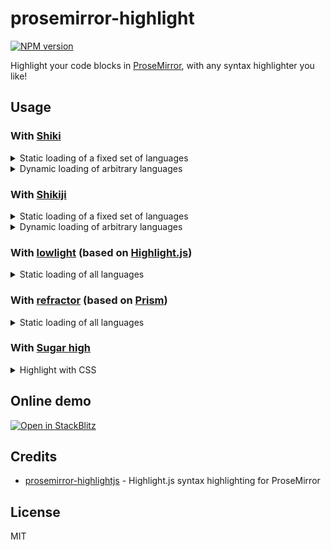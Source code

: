 # prosemirror-highlight

[![NPM version](https://img.shields.io/npm/v/prosemirror-highlight?color=a1b858&label=)](https://www.npmjs.com/package/prosemirror-highlight)

Highlight your code blocks in [ProseMirror], with any syntax highlighter you like!

## Usage

### With [Shiki]

<details>
<summary>Static loading of a fixed set of languages</summary>

```ts
import { getHighlighter } from 'shiki'

import { createHighlightPlugin } from 'prosemirror-highlight'
import { createParser } from 'prosemirror-highlight/shiki'

const highlighter = await getHighlighter({
  themes: ['github-light'],
  langs: ['javascript', 'typescript', 'python'],
})
const parser = createParser(highlighter)
export const shikiPlugin = createHighlightPlugin({ parser })
```

</details>

<details>
<summary>Dynamic loading of arbitrary languages</summary>

```ts
import { getHighlighter, type Highlighter, type BuiltinLanguage } from 'shiki'

import { createHighlightPlugin } from 'prosemirror-highlight'
import { createParser, type Parser } from 'prosemirror-highlight/shiki'

let highlighterPromise: Promise<void> | undefined
let highlighter: Highlighter | undefined
let parser: Parser | undefined
const loadedLanguages = new Set<string>()

/**
 * Lazy load highlighter and highlighter languages.
 *
 * When the highlighter or the required language is not loaded, it returns a
 * promise that resolves when the highlighter or the language is loaded.
 * Otherwise, it returns an array of decorations.
 */
const lazyParser: Parser = (options) => {
  if (!highlighterPromise) {
    highlighterPromise = getHighlighter({
      themes: ['github-light'],
      langs: [],
    }).then((h) => {
      highlighter = h
    })
    return highlighterPromise
  }

  if (!highlighter) {
    return highlighterPromise
  }

  const language = options.language
  if (language && !loadedLanguages.has(language)) {
    return highlighter.loadLanguage(language as BuiltinLanguage).then(() => {
      loadedLanguages.add(language)
    })
  }

  if (!parser) {
    parser = createParser(highlighter)
  }

  return parser(options)
}

export const shikiLazyPlugin = createHighlightPlugin({ parser: lazyParser })
```

</details>

### With [Shikiji]

<details>
<summary>Static loading of a fixed set of languages</summary>

```ts
import { getHighlighter } from 'shikiji'

import { createHighlightPlugin } from 'prosemirror-highlight'
import { createParser } from 'prosemirror-highlight/shikiji'

const highlighter = await getHighlighter({
  themes: ['vitesse-light'],
  langs: ['javascript', 'typescript', 'python'],
})
const parser = createParser(highlighter)
export const shikijiPlugin = createHighlightPlugin({ parser })
```

</details>

<details>
<summary>Dynamic loading of arbitrary languages</summary>

```ts
import { getHighlighter, type Highlighter, type BuiltinLanguage } from 'shikiji'

import { createHighlightPlugin, type Parser } from 'prosemirror-highlight'
import { createParser } from 'prosemirror-highlight/shikiji'

let highlighterPromise: Promise<void> | undefined
let highlighter: Highlighter | undefined
let parser: Parser | undefined
const loadedLanguages = new Set<string>()

/**
 * Lazy load highlighter and highlighter languages.
 *
 * When the highlighter or the required language is not loaded, it returns a
 * promise that resolves when the highlighter or the language is loaded.
 * Otherwise, it returns an array of decorations.
 */
const lazyParser: Parser = (options) => {
  if (!highlighterPromise) {
    highlighterPromise = getHighlighter({
      themes: ['vitesse-light'],
      langs: [],
    }).then((h) => {
      highlighter = h
    })
    return highlighterPromise
  }

  if (!highlighter) {
    return highlighterPromise
  }

  const language = options.language
  if (language && !loadedLanguages.has(language)) {
    return highlighter.loadLanguage(language as BuiltinLanguage).then(() => {
      loadedLanguages.add(language)
    })
  }

  if (!parser) {
    parser = createParser(highlighter)
  }

  return parser(options)
}

export const shikijiLazyPlugin = createHighlightPlugin({ parser: lazyParser })
```

</details>

### With [lowlight] (based on [Highlight.js])

<details>
<summary>Static loading of all languages</summary>

```ts
import 'highlight.js/styles/default.css'

import { common, createLowlight } from 'lowlight'

import { createHighlightPlugin } from 'prosemirror-highlight'
import { createParser } from 'prosemirror-highlight/lowlight'

const lowlight = createLowlight(common)
const parser = createParser(lowlight)
export const lowlightPlugin = createHighlightPlugin({ parser })
```

</details>

### With [refractor] (based on [Prism])

<details>
<summary>Static loading of all languages</summary>

```ts
import { refractor } from 'refractor'

import { createHighlightPlugin } from 'prosemirror-highlight'
import { createParser } from 'prosemirror-highlight/refractor'

const parser = createParser(refractor)
export const refractorPlugin = createHighlightPlugin({ parser })
```

</details>


### With [Sugar high]

<details>
<summary>Highlight with CSS</summary>

```ts
import { createHighlightPlugin } from 'prosemirror-highlight'
import { createParser } from 'prosemirror-highlight/sugar-high'

const parser = createParser()
export const sugarHighPlugin = createHighlightPlugin({ parser })
```

```css
:root {
  --sh-class: #2d5e9d;
  --sh-identifier: #354150;
  --sh-sign: #8996a3;
  --sh-property: #0550ae;
  --sh-entity: #249a97;
  --sh-jsxliterals: #6266d1;
  --sh-string: #00a99a;
  --sh-keyword: #f47067;
  --sh-comment: #a19595;
}
```

</details>

## Online demo

[![Open in StackBlitz](https://developer.stackblitz.com/img/open_in_stackblitz.svg)](https://stackblitz.com/github/ocavue/prosemirror-highlight?file=playground%2Fmain.ts)

## Credits

- [prosemirror-highlightjs] - Highlight.js syntax highlighting for ProseMirror

## License

MIT

[ProseMirror]: https://prosemirror.net
[prosemirror-highlightjs]: https://github.com/b-kelly/prosemirror-highlightjs
[lowlight]: https://github.com/wooorm/lowlight
[Highlight.js]: https://github.com/highlightjs/highlight.js
[Shiki]: https://github.com/shikijs/shiki
[Shikiji]: https://github.com/antfu/shikiji
[refractor]: https://github.com/wooorm/refractor
[Prism]: https://github.com/PrismJS/prism
[Sugar high]: https://github.com/huozhi/sugar-high
